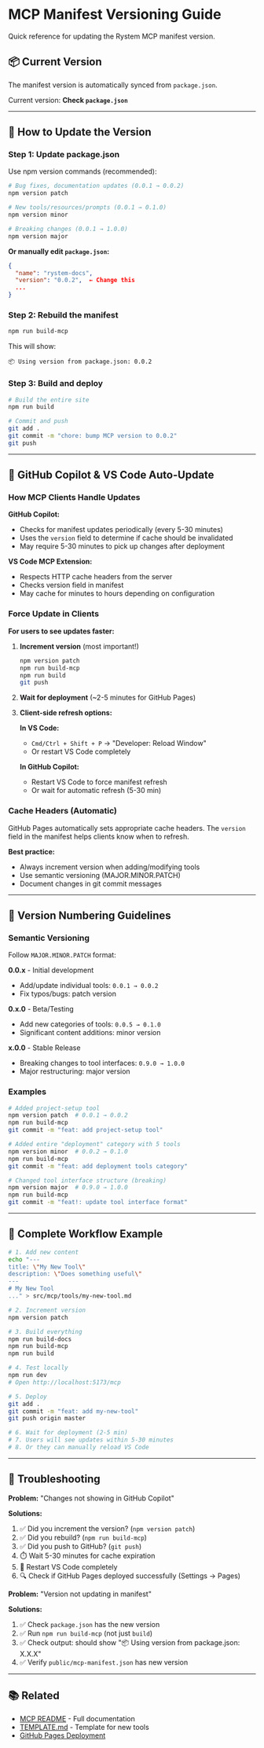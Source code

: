 # MCP Manifest Versioning Guide

Quick reference for updating the Rystem MCP manifest version.

## 📦 Current Version

The manifest version is automatically synced from `package.json`.

Current version: **Check `package.json`**

---

## 🔄 How to Update the Version

### Step 1: Update package.json

Use npm version commands (recommended):

```bash
# Bug fixes, documentation updates (0.0.1 → 0.0.2)
npm version patch

# New tools/resources/prompts (0.0.1 → 0.1.0)
npm version minor

# Breaking changes (0.0.1 → 1.0.0)
npm version major
```

**Or manually edit `package.json`:**
```json
{
  "name": "rystem-docs",
  "version": "0.0.2",  ← Change this
  ...
}
```

### Step 2: Rebuild the manifest

```bash
npm run build-mcp
```

This will show:
```
📦 Using version from package.json: 0.0.2
```

### Step 3: Build and deploy

```bash
# Build the entire site
npm run build

# Commit and push
git add .
git commit -m "chore: bump MCP version to 0.0.2"
git push
```

---

## 🔄 GitHub Copilot & VS Code Auto-Update

### How MCP Clients Handle Updates

**GitHub Copilot:**
- Checks for manifest updates periodically (every 5-30 minutes)
- Uses the `version` field to determine if cache should be invalidated
- May require 5-30 minutes to pick up changes after deployment

**VS Code MCP Extension:**
- Respects HTTP cache headers from the server
- Checks version field in manifest
- May cache for minutes to hours depending on configuration

### Force Update in Clients

**For users to see updates faster:**

1. **Increment version** (most important!)
   ```bash
   npm version patch
   npm run build-mcp
   npm run build
   git push
   ```

2. **Wait for deployment** (~2-5 minutes for GitHub Pages)

3. **Client-side refresh options:**

   **In VS Code:**
   - `Cmd/Ctrl + Shift + P` → "Developer: Reload Window"
   - Or restart VS Code completely

   **In GitHub Copilot:**
   - Restart VS Code to force manifest refresh
   - Or wait for automatic refresh (5-30 min)

### Cache Headers (Automatic)

GitHub Pages automatically sets appropriate cache headers. The `version` field in the manifest helps clients know when to refresh.

**Best practice:**
- Always increment version when adding/modifying tools
- Use semantic versioning (MAJOR.MINOR.PATCH)
- Document changes in git commit messages

---

## 📝 Version Numbering Guidelines

### Semantic Versioning

Follow `MAJOR.MINOR.PATCH` format:

**0.0.x** - Initial development
- Add/update individual tools: `0.0.1 → 0.0.2`
- Fix typos/bugs: patch version

**0.x.0** - Beta/Testing
- Add new categories of tools: `0.0.5 → 0.1.0`
- Significant content additions: minor version

**x.0.0** - Stable Release
- Breaking changes to tool interfaces: `0.9.0 → 1.0.0`
- Major restructuring: major version

### Examples

```bash
# Added project-setup tool
npm version patch  # 0.0.1 → 0.0.2
npm run build-mcp
git commit -m "feat: add project-setup tool"

# Added entire "deployment" category with 5 tools
npm version minor  # 0.0.2 → 0.1.0
npm run build-mcp
git commit -m "feat: add deployment tools category"

# Changed tool interface structure (breaking)
npm version major  # 0.9.0 → 1.0.0
npm run build-mcp
git commit -m "feat!: update tool interface format"
```

---

## 🚀 Complete Workflow Example

```bash
# 1. Add new content
echo "---
title: \"My New Tool\"
description: \"Does something useful\"
---
# My New Tool
..." > src/mcp/tools/my-new-tool.md

# 2. Increment version
npm version patch

# 3. Build everything
npm run build-docs
npm run build-mcp
npm run build

# 4. Test locally
npm run dev
# Open http://localhost:5173/mcp

# 5. Deploy
git add .
git commit -m "feat: add my-new-tool"
git push origin master

# 6. Wait for deployment (2-5 min)
# 7. Users will see updates within 5-30 minutes
# 8. Or they can manually reload VS Code
```

---

## 🐛 Troubleshooting

**Problem:** "Changes not showing in GitHub Copilot"

**Solutions:**
1. ✅ Did you increment the version? (`npm version patch`)
2. ✅ Did you rebuild? (`npm run build-mcp`)
3. ✅ Did you push to GitHub? (`git push`)
4. ⏱️ Wait 5-30 minutes for cache expiration
5. 🔄 Restart VS Code completely
6. 🔍 Check if GitHub Pages deployed successfully (Settings → Pages)

**Problem:** "Version not updating in manifest"

**Solutions:**
1. ✅ Check `package.json` has the new version
2. ✅ Run `npm run build-mcp` (not just `build`)
3. ✅ Check output: should show "📦 Using version from package.json: X.X.X"
4. ✅ Verify `public/mcp-manifest.json` has new version

---

## 📚 Related

- [MCP README](./README.md) - Full documentation
- [TEMPLATE.md](./TEMPLATE.md) - Template for new tools
- [GitHub Pages Deployment](../../.github/workflows/deploy-docs.yml)
